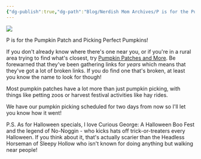 ```yaml
---
{"dg-publish":true,"dg-path":"Blog/Nerdish Mom Archives/P is for the Pumpkin Patch.md","permalink":"/blog/nerdish-mom-archives/p-is-for-the-pumpkin-patch/","title":"P is for the Pumpkin Patch!","noteIcon":"","created":"","updated":"2023-07-12T22:15:18.816-04:00"}
---
```



![](https://i.imgur.com/I6e9uEk.png)

P is for the Pumpkin Patch and Picking Perfect Pumpkins!

If you don't already know where there's one near you, or if you're in a rural area trying to find what's closest, try [Pumpkin Patches and More](https://pumpkinpatchesandmore.org/). Be forewarned that they've been gathering links for _years_ which means that they've got a lot of broken links. If you do find one that's broken, at least you know the name to look for though!

Most pumpkin patches have a lot more than just pumpkin picking, with things like petting zoos or harvest festival activities like hay rides.

We have our pumpkin picking scheduled for two days from now so I'll let you know how it went!

P.S. As for Halloween specials, I love Curious George: A Halloween Boo Fest and the legend of No-Noggin - who kicks hats off trick-or-treaters every Halloween. If you think about it, that's actually scarier than the Headless Horseman of Sleepy Hollow who isn't known for doing anything but walking near people!
